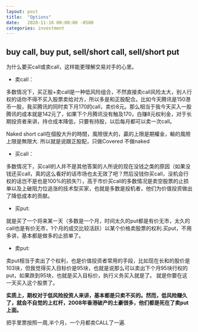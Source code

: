 ```yaml
---
layout: post
title:  "Options"
date:   2020-11-16 00:00:00 -0500
categories: investment
---
```


## buy call, buy put, sell/short call, sell/short put

为什么要买call或卖call，这样能更理解交易对手的心里。

- 卖call：

多数情况下，买正股+卖call是一种低风险组合，不然直接卖call风险太大，别人行权的话你不得不买入股票卖给对方，所以多是和正股配合。比如今天腾讯是150港币一股，我买腾讯的同时卖下月170的call，卖价8元。那么相当于我今天买入一股腾讯的成本就是142元了，如果下个月腾讯没有触及170，白赚8元权利金，对于长期投资者来讲，持仓成本降低，只要有持股，以后每月都可以卖一次call。
 
Naked short call在個股大升的時間，風險很大的，贏的上限是期權金，輸的風險上限是無限大. 所以就是说跟正股配，只做Covered 不做naked

- 买call：

多数情况下，买call的人并不是其他答案的人所说的现在没钱之类的原因（如果没钱还买call，真的这么看好的话市场也太无效了吧？然后没钱你买call，没机会行权的话岂不是也是100%的损失?），高于市价买call的多数情况是卖空股票的止损单以及上破阻力位追涨的技术型买家，也就是多数是投机者，他们为价值投资做出了降低成本的贡献。

- 买put:

就是买了一个将来某一天（多数是一个月，时间太久的put都是有价无市，太久的call也是有价无市，1个月的成交比较活跃）以某个价格卖股票的权利.买put，不用多讲，基本都是做多的止损单了。

- 卖put: 

卖put相当于卖出了个权利，也是价值投资者常用的手段，比如现在长和的股价是103块，但我觉得买入目标价是95块，也就是说那么可以卖出下个月95块行权的put，如果跌到95块，也就是买入目标价，执行义务买入就是了。 就是你要在这一天买入这个股票了。

**实质上，期权对于低风险投资人来讲，基本都是只卖不买的。然而，低风险赚久了，就会不自觉的上杠杆，2008年香港破产的土豪很多，他们都是死在了卖put上面。**

把手里票按照一周,半个月，一个月都卖CALL了一遍.